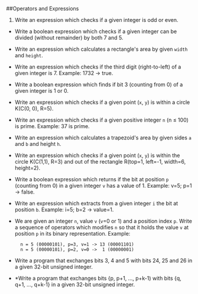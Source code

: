 ##Operators and Expressions

1. Write an expression which checks if a given integer is odd or even.
* Write a boolean expression which checks if a given integer can be divided (without remainder) by both 7 and 5.
* Write an expression which calculates a rectangle's area by given <code>width</code> and <code>height</code>.
* Write an expression which checks if the third digit (right-to-left) of a given integer is 7. Example: 1732 -> true.
* Write a boolean expression which finds if bit 3 (counting from 0) of a given integer is 1 or 0.
* Write an expression which checks if a given point (<code>x</code>, <code>y</code>) is within a circle K(C(0, 0), R=5).
* Write an expression which checks if a given positive integer <code>n</code> (n ≤ 100) is prime. Example: 37 is prime.
* Write an expression which calculates a trapezoid's area by given sides <code>a</code> and <code>b</code> and height <code>h</code>.
* Write an expression which checks if a given point (<code>x</code>, <code>y</code>) is within the circle K(C(1,1), R=3) and out of the rectangle R(top=1, left=-1, width=6, height=2).
* Write a boolean expression which returns if the bit at position <code>p</code> (counting from 0) in a given integer <code>v</code> has a value of 1. Example: v=5; p=1 -> false.
* Write an expression which extracts from a given integer <code>i</code> the bit at position <code>b</code>. Example: i=5; b=2 -> value=1.
* We are given an integer <code>n</code>, value <code>v</code> (<code>v</code>=0 or 1) and a position index <code>p</code>. Write a sequence of operators which modifies <code>n</code> so that it holds the value <code>v</code> at position <code>p</code> in its binary representation. Example:

        n = 5 (00000101), p=3, v=1 -> 13 (00001101)
        n = 5 (00000101), p=2, v=0 ->  1 (00000001)
* Write a program that exchanges bits 3, 4 and 5 with bits 24, 25 and 26 in a given 32-bit unsigned integer.
* \*Write a program that exchanges bits {p, p+1, ..., p+k-1) with bits {q, q+1, ..., q+k-1} in a given 32-bit unsigned integer.
